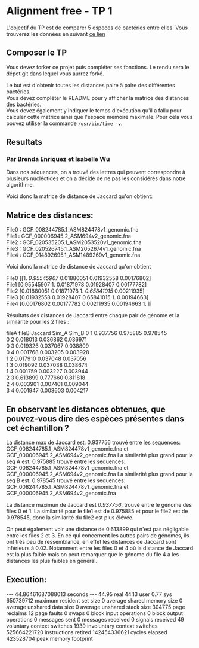 
# Alignment free - TP 1

L'objectif du TP est de comparer 5 especes de bactéries entre elles.
Vous trouverez les données en suivant [ce lien](https://we.tl/t-ACiDxJko7s)

## Composer le TP

Vous devez forker ce projet puis compléter ses fonctions.
Le rendu sera le dépot git dans lequel vous aurrez forké.

Le but est d'obtenir toutes les distances paire à paire des différentes bactéries.  
Vous devez compléter le README pour y afficher la matrice des distances des bactéries.  
Vous devez également y indiquer le temps d'exécution qu'il a fallu pour calculer cette matrice ainsi que l'espace mémoire maximale. Pour cela vous pouvez utiliser la commande ```/usr/bin/time -v```.  

## Resultats
### Par Brenda Enriquez et Isabelle Wu

Dans nos séquences, on a trouvé des lettres qui peuvent correspondre à plusieurs nucléotides et on a décidé de ne pas les considérés dans notre algorithme.  

Voici donc la matrice de distance de Jaccard qu'on obtient:  

## Matrice des distances:
File0 : GCF_008244785.1_ASM824478v1_genomic.fna  
File1 : GCF_000006945.2_ASM694v2_genomic.fna  
File2 : GCF_020535205.1_ASM2053520v1_genomic.fna  
File3 : GCF_020526745.1_ASM2052674v1_genomic.fna  
File4 : GCF_014892695.1_ASM1489269v1_genomic.fna  


Voici donc la matrice de distance de Jaccard qu'on obtient

File0  [[1.         *0.95545907* 0.01880051 0.01932558 0.00176802]  
File1  [0.95545907 1.         0.01871978 0.01928407 0.00177782]  
File2  [0.01880051 0.01871978 1.         *0.65841015* 0.00211935]  
File3  [0.01932558 0.01928407 0.65841015 1.         0.00194663]  
File4  [0.00176802 0.00177782 0.00211935 0.00194663 1.        ]]

Résultats des distances de Jaccard entre chaque pair de génome et la similarité pour les 2 files :

fileA	fileB	Jaccard	  Sim_A	    Sim_B
0	    1	    0.937756	0.975885	0.978545  
0	    2	    0.018013	0.036862	0.036971  
0	    3	    0.019326	0.037067	0.038809  
0	    4	    0.001768	0.003205	0.003928  
1	    2	    0.017910	0.037048	0.037056  
1	    3	    0.019092	0.037038	0.038674  
1	    4	    0.001759	0.003227	0.003944  
2	    3	    0.613899	0.777660	0.811818  
2	    4	    0.003901	0.007401	0.009044  
3	    4	    0.001947	0.003603	0.004217  

## En observant les distances obtenues, que pouvez-vous dire des espèces présentes dans cet échantillon ?

La distance max de Jaccard est: 0.937756 trouvé entre les sequences: GCF_008244785.1_ASM824478v1_genomic.fna et GCF_000006945.2_ASM694v2_genomic.fna
La similarité plus grand pour la seq A est: 0.975885 trouvé entre les sequences: GCF_008244785.1_ASM824478v1_genomic.fna et GCF_000006945.2_ASM694v2_genomic.fna
La similarité plus grand pour la seq B est: 0.978545 trouvé entre les sequences: GCF_008244785.1_ASM824478v1_genomic.fna et GCF_000006945.2_ASM694v2_genomic.fna

La distance maximun de Jaccard est *0.937756*, trouvé entre le génome des files 0 et 1.
La similarité pour le file1 est de 0.975885 et pour le file2 est de 0.978545, donc la similarité du file2 est plus élévée.

On peut également voir une distance de 0.613899 qui n'est pas négligable entre les files 2 et 3.
En ce qui concernent les autres pairs de génomes, ils ont très peu de ressemblance, en effet les distances de Jaccard sont inférieurs à 0.02. Notamment entre les files 0 et 4 où la distance de Jaccard est la plus faible mais on peut remarquer que le génome du file 4 a les distances les plus faibles en général.

## Execution:
--- 44.86461687088013 seconds ---
       44.95 real        44.13 user         0.77 sys
           650739712  maximum resident set size
                   0  average shared memory size
                   0  average unshared data size
                   0  average unshared stack size
              304775  page reclaims
                  12  page faults
                   0  swaps
                   0  block input operations
                   0  block output operations
                   0  messages sent
                   0  messages received
                   0  signals received
                  49  voluntary context switches
                1939  involuntary context switches
        525664221720  instructions retired
        142454336621  cycles elapsed
           423528704  peak memory footprint
